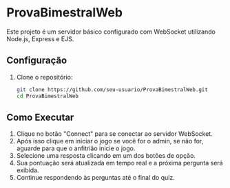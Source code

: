 # ProvaBimestralWeb

Este projeto é um servidor básico configurado com WebSocket utilizando Node.js, Express e EJS.

## Configuração

1. Clone o repositório:
   ```sh
   git clone https://github.com/seu-usuario/ProvaBimestralWeb.git
   cd ProvaBimestralWeb

## Como Executar

1. Clique no botão "Connect" para se conectar ao servidor WebSocket.
2. Após isso clique em iniciar o jogo se você for o admin, se não for, aguarde para que o anfitrião inicie o jogo.
3. Selecione uma resposta clicando em um dos botões de opção.
4. Sua pontuação será atualizada em tempo real e a próxima pergunta será exibida.
5. Continue respondendo às perguntas até o final do quiz.
